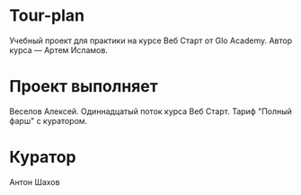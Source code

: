 # Tour-plan
Учебный проект для практики на курсе Веб Старт от Glo Academy. Автор курса — Артем Исламов.

# Проект выполняет
Веселов Алексей. Одиннадцатый поток курса Веб Старт. Тариф "Полный фарш" с куратором.

# Куратор
Антон Шахов
